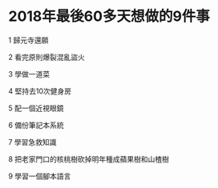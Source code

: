 # 2018年最後60多天想做的9件事

1  歸元寺還願

2 看完原則爆裂混亂盜火

3 學做一道菜

4 堅持去10次健身房

5 配一個近視眼鏡

6 備份筆記本系統

7 學習急救知識

8 把老家門口的核桃樹砍掉明年種成蘋果樹和山楂樹

9 學習一個腳本語言
